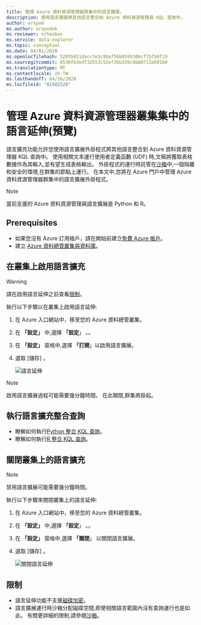 ```yaml
---
title: 管理 Azure 資料資源管理器群集中的語言擴展。
description: 使用語言擴展將其他語言整合到 Azure 資料資源管理員 KQL 查詢中。
author: orspod
ms.author: orspodek
ms.reviewer: orhasban
ms.service: data-explorer
ms.topic: conceptual
ms.date: 04/01/2020
ms.openlocfilehash: 52855651daccfe3c9baf5bb059530bcf7bfb0f19
ms.sourcegitcommit: 653bfb3edf32553c52ef36b339c8b80713a601b0
ms.translationtype: MT
ms.contentlocale: zh-TW
ms.lasthandoff: 04/16/2020
ms.locfileid: "81502526"
---
```

# <a name="manage-language-extensions-in-your-azure-data-explorer-cluster-preview"></a>管理 Azure 資料資源管理器叢集集中的語言延伸(預覽)

語言擴充功能允許您使用語言擴展外掛程式將其他語言整合到 Azure 資料資源管理器 KQL 查詢中。 使用相關文本運行使用者定義函數 (UDF) 時,文稿將獲取表格數據作為其輸入,並有望生成表格輸出。 外掛程式的運行時託管在[沙箱](kusto/concepts/sandboxes.md)中,一個隔離和安全的環境,在群集的節點上運行。 在本文中,您將在 Azure 門戶中管理 Azure 資料資源管理器群集中的語言擴展外掛程式。

> [!NOTE]
> 當前支援的 Azure 資料資源管理員語言擴展是 Python 和 R。

## <a name="prerequisites"></a>Prerequisites

* 如果您沒有 Azure 訂用帳戶，請在開始前建立[免費 Azure 帳戶](https://azure.microsoft.com/free/)。
* 建立 [Azure 資料總管叢集與資料庫](create-cluster-database-portal.md)。

## <a name="enable-language-extensions-on-your-cluster"></a>在叢集上啟用語言擴充

> [!WARNING]
> 請在啟用語言延伸之前查看[限制](#limitations)。

執行以下步驟以在叢集上啟用語言延伸:

1. 在 Azure 入口網站中，移至您的 Azure 資料總管叢集。 
1. 在 **「設定」** 中,選擇 **「設定**」 。。 
1. 在 **「設定」** 窗格中,選擇 **「打開**」以啟用語言擴展。
1. 選取 [儲存]  。
 
    ![語言延伸](media/language-extensions/configurations-enable-extension.png)

> [!NOTE]
> 啟用語言擴展過程可能需要幾分鐘時間。 在此期間,群集將掛起。
 
## <a name="run-language-extension-integrated-queries"></a>執行語言擴充整合查詢

* 瞭解如何執行[Python 整合 KQL 查詢](kusto/query/pythonplugin.md)。
* 瞭解如何執行[R 整合 KQL 查詢](kusto/query/rplugin.md)。 

## <a name="disable-language-extensions-on-your-cluster"></a>關閉叢集上的語言擴充

> [!NOTE]
> 禁用語言擴展可能需要幾分鐘時間。

執行以下步驟來關閉叢集上的語言延伸:

1. 在 Azure 入口網站中，移至您的 Azure 資料總管叢集。 
1. 在 **「設定」** 中,選擇 **「設定**」 。。 
1. 在 **「設定」** 窗格中,選擇 **「關閉**」 以關閉語言擴展。
1. 選取 [儲存]  。

    ![關閉語言延伸](media/language-extensions/configurations-disable-extension.png)

## <a name="limitations"></a>限制

* 語言延伸功能不支援[磁碟加密](manage-cluster-security.md)。 
* 語言擴展運行時沙箱分配磁碟空間,即使相關語言範圍內沒有查詢運行也是如此。
有關更詳細的限制,請參閱[沙箱](kusto/concepts/sandboxes.md)。
